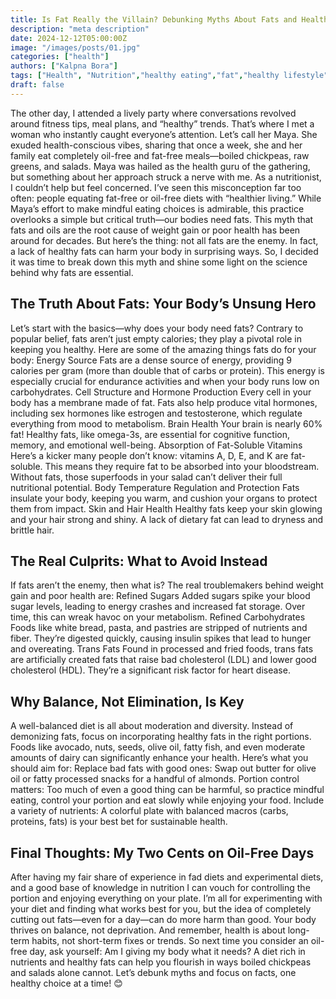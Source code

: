 ```yaml
---
title: Is Fat Really the Villain? Debunking Myths About Fats and Healthy Eating.
description: "meta description"
date: 2024-12-12T05:00:00Z
image: "/images/posts/01.jpg"
categories: ["health"]
authors: ["Kalpna Bora"]
tags: ["Health", "Nutrition","healthy eating","fat","healthy lifestyle"]
draft: false
---
```


The other day, I attended a lively party where conversations revolved around fitness tips, meal plans, and “healthy” trends. That’s where I met a woman who instantly caught everyone’s attention. Let’s call her Maya. She exuded health-conscious vibes, sharing that once a week, she and her family eat completely oil-free and fat-free meals—boiled chickpeas, raw greens, and salads. Maya was hailed as the health guru of the gathering, but something about her approach struck a nerve with me.
As a nutritionist, I couldn’t help but feel concerned. I’ve seen this misconception far too often: people equating fat-free or oil-free diets with “healthier living.” While Maya’s effort to make mindful eating choices is admirable, this practice overlooks a simple but critical truth—our bodies need fats.
This myth that fats and oils  are the root cause of weight gain or poor health has been around for decades. But here’s the thing: not all fats are the enemy. In fact, a lack of healthy fats can harm your body in surprising ways. So, I decided it was time to break down this myth and shine some light on the science behind why fats are essential.

## The Truth About Fats: Your Body’s Unsung Hero


Let’s start with the basics—why does your body need fats? Contrary to popular belief, fats aren’t just empty calories; they play a pivotal role in keeping you healthy. Here are some of the amazing things fats do for your body:
Energy Source
Fats are a dense source of energy, providing 9 calories per gram (more than double that of carbs or protein). This energy is especially crucial for endurance activities and when your body runs low on carbohydrates.
Cell Structure and Hormone Production
Every cell in your body has a membrane made of fat. Fats also help produce vital hormones, including sex hormones like estrogen and testosterone, which regulate everything from mood to metabolism.
Brain Health
Your brain is nearly 60% fat! Healthy fats, like omega-3s, are essential for cognitive function, memory, and emotional well-being.
Absorption of Fat-Soluble Vitamins
Here’s a kicker many people don’t know: vitamins A, D, E, and K are fat-soluble. This means they require fat to be absorbed into your bloodstream. Without fats, those superfoods in your salad can’t deliver their full nutritional potential.
Body Temperature Regulation and Protection
Fats insulate your body, keeping you warm, and cushion your organs to protect them from impact.
Skin and Hair Health
Healthy fats keep your skin glowing and your hair strong and shiny. A lack of dietary fat can lead to dryness and brittle hair.
## The Real Culprits: What to Avoid Instead
If fats aren’t the enemy, then what is? The real troublemakers behind weight gain and poor health are:
Refined Sugars
Added sugars spike your blood sugar levels, leading to energy crashes and increased fat storage. Over time, this can wreak havoc on your metabolism.
Refined Carbohydrates
Foods like white bread, pasta, and pastries are stripped of nutrients and fiber. They’re digested quickly, causing insulin spikes that lead to hunger and overeating.
Trans Fats
Found in processed and fried foods, trans fats are artificially created fats that raise bad cholesterol (LDL) and lower good cholesterol (HDL). They’re a significant risk factor for heart disease.

## Why Balance, Not Elimination, Is Key
A well-balanced diet is all about moderation and diversity. Instead of demonizing fats, focus on incorporating healthy fats in the right portions. Foods like avocado, nuts, seeds, olive oil, fatty fish, and even moderate amounts of dairy can significantly enhance your health.
Here’s what you should aim for:
Replace bad fats with good ones: Swap out butter for olive oil or fatty processed snacks for a handful of almonds.
Portion control matters: Too much of even a good thing can be harmful, so practice mindful eating, control your portion and eat slowly while enjoying your food.
Include a variety of nutrients: A colorful plate with balanced macros (carbs, proteins, fats) is your best bet for sustainable health.
## Final Thoughts: My Two Cents on Oil-Free Days
After having my fair share of experience in fad diets and experimental diets, and a good base of knowledge in nutrition I can vouch for controlling the portion and enjoying everything on your plate.  I’m all for experimenting with your diet and finding what works best for you, but the idea of completely cutting out fats—even for a day—can do more harm than good. Your body thrives on balance, not deprivation. And remember, health is about long-term habits, not short-term fixes or trends.
So next time you consider an oil-free day, ask yourself: Am I giving my body what it needs? A diet rich in nutrients and healthy fats can help you flourish in ways boiled chickpeas and salads alone cannot.
Let’s debunk myths and focus on facts, one healthy choice at a time! 😊

